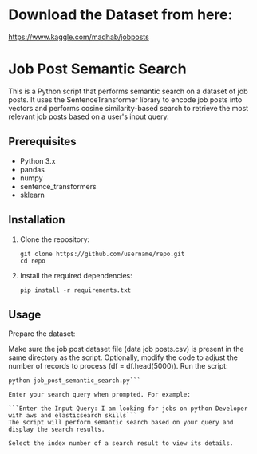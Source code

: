 # Download the Dataset from here:
https://www.kaggle.com/madhab/jobposts

# Job Post Semantic Search

This is a Python script that performs semantic search on a dataset of job posts. It uses the SentenceTransformer library to encode job posts into vectors and performs cosine similarity-based search to retrieve the most relevant job posts based on a user's input query.

## Prerequisites

- Python 3.x
- pandas
- numpy
- sentence_transformers
- sklearn

## Installation

1. Clone the repository:

   ```shell
   git clone https://github.com/username/repo.git
   cd repo
2. Install the required dependencies:
   ```shell
   pip install -r requirements.txt

## Usage

Prepare the dataset:

Make sure the job post dataset file (data job posts.csv) is present in the same directory as the script.
Optionally, modify the code to adjust the number of records to process (df = df.head(5000)).
Run the script:
   ```shell
   python job_post_semantic_search.py```

Enter your search query when prompted. For example:

```Enter the Input Query: I am looking for jobs on python Developer with aws and elasticsearch skills```
The script will perform semantic search based on your query and display the search results.

Select the index number of a search result to view its details.
